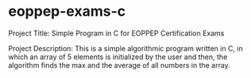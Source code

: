 # eoppep-exams-c

Project Title: Simple Program in C for EOPPEP Certification Exams

Project Description: This is a simple algorithmic program written in C, in which an array of 5 elements is initialized by the user and then, the algorithm finds the max and the average of all numbers in the array.
